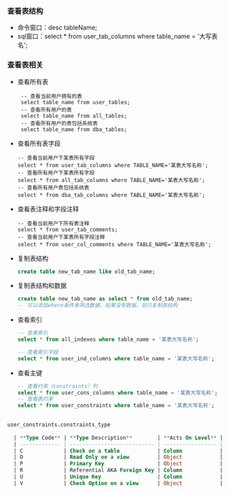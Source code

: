 ### 查看表结构

- 命令窗口：desc tableName;
- sql窗口：select \* from user_tab_columns where table_name = '大写表名';

### 查看表相关

- 查看所有表

  ```mysql
   -- 查看当前用户拥有的表
   select table_name from user_tables;
   -- 查看所有用户的表
   select table_name from all_tables;
   -- 查看所有用户的表包括系统表
   select table_name from dba_tables;
  ```

- 查看所有表字段

  ```mysql
  -- 查看当前用户下某表所有字段
  select * from user_tab_columns where TABLE_NAME='某表大写名称';
  -- 查看所有用户下某表所有字段
  select * from all_tab_columns where TABLE_NAME='某表大写名称';
  -- 查看所有用户表包括系统表
  select * from dba_tab_columns where TABLE_NAME='某表大写名称';
  ```

- 查看表注释和字段注释

  ```mysql
  -- 查看当前用户下所有表注释
  select * from user_tab_comments;
  -- 查看当前用户下某表所有字段注释
  select * from user_col_comments where TABLE_NAME='某表大写名称';
  ```

- 复制表结构

  ```sql
  create table new_tab_name like old_tab_name;
  ```

- 复制表结构和数据

  ```sql
  create table new_tab_name as select * from old_tab_name;
  -- 可以添加where条件来筛选数据，如果没有数据，则只复制表结构
  ```

- 查看索引

  ```sql
  -- 查看索引
  select * from all_indexes where table_name = '某表大写名称';
  
  -- 查看索引字段
  select * from user_ind_columns where table_name = '某表大写名称';
  ```

- 查看主键

  ```sql
  -- 查看约束（constraints）列
  select * from user_cons_columns where table_name = '某表大写名称';
  -- 查看表约束
  select * from user_constraints where table_name = '某表大写名称';
  
  ```
```sql
  
user_constraints.constraints_type
  
  | **Type Code** | **Type Description**        | **Acts On Level** |
  | ------------- | --------------------------- | ----------------- |
  | C             | Check on a table            | Column            |
  | O             | Read Only on a view         | Object            |
  | P             | Primary Key                 | Object            |
  | R             | Referential AKA Foreign Key | Column            |
  | U             | Unique Key                  | Column            |
  | V             | Check Option on a view      | Object            |
```

